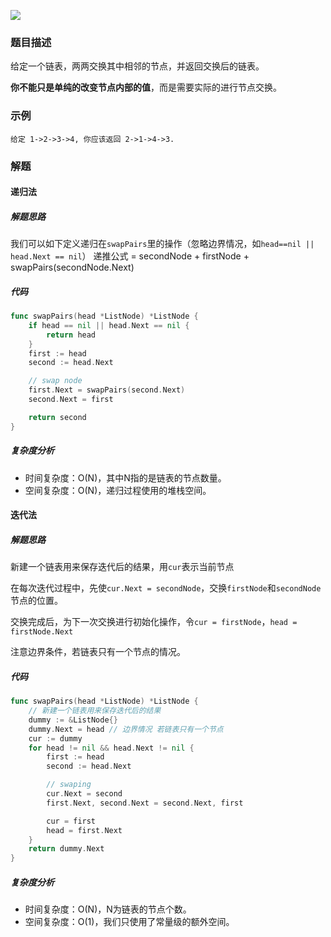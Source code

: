 ![](https://tva1.sinaimg.cn/large/006y8mN6ly1g95r6zww73j312k0u0q77.jpg)
### 题目描述

给定一个链表，两两交换其中相邻的节点，并返回交换后的链表。

**你不能只是单纯的改变节点内部的值**，而是需要实际的进行节点交换。

### 示例

```
给定 1->2->3->4, 你应该返回 2->1->4->3.
```

### 解题

#### 递归法

##### 解题思路

我们可以如下定义递归在`swapPairs`里的操作（忽略边界情况，如`head==nil || head.Next == nil`）
        递推公式 = secondNode + firstNode + swapPairs(secondNode.Next)
##### 代码

```go
func swapPairs(head *ListNode) *ListNode {
	if head == nil || head.Next == nil {
		return head
	}
	first := head
	second := head.Next

	// swap node
	first.Next = swapPairs(second.Next)
	second.Next = first

	return second
}
```

##### 复杂度分析

- 时间复杂度：O(N)，其中N指的是链表的节点数量。
- 空间复杂度：O(N)，递归过程使用的堆栈空间。

#### 迭代法

##### 解题思路

新建一个链表用来保存迭代后的结果，用`cur`表示当前节点

在每次迭代过程中，先使`cur.Next = secondNode`，交换`firstNode`和`secondNode`节点的位置。

交换完成后，为下一次交换进行初始化操作，令`cur = firstNode`，`head = firstNode.Next`

注意边界条件，若链表只有一个节点的情况。

##### 代码

```go
func swapPairs(head *ListNode) *ListNode {
	// 新建一个链表用来保存迭代后的结果
	dummy := &ListNode{}
	dummy.Next = head // 边界情况 若链表只有一个节点
	cur := dummy
	for head != nil && head.Next != nil {
		first := head
		second := head.Next

		// swaping
		cur.Next = second
		first.Next, second.Next = second.Next, first

		cur = first
		head = first.Next
	}
	return dummy.Next
}
```

##### 复杂度分析

- 时间复杂度：O(N)，N为链表的节点个数。
- 空间复杂度：O(1)，我们只使用了常量级的额外空间。


